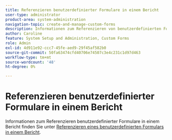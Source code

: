 ```yaml
---
title: Referenzieren benutzerdefinierter Formulare in einem Bericht
user-type: administrator
product-area: system-administration
navigation-topic: create-and-manage-custom-forms
description: Informationen zum Referenzieren von benutzerdefinierten Formularen in einem Bericht finden Sie im Artikel "Referenzieren eines benutzerdefinierten Formulars in einem Bericht".
author: Caroline
feature: System Setup and Administration, Custom Forms
role: Admin
exl-id: 4d911e92-ccc7-45fe-aed9-29f45af582b0
source-git-commit: 50fa63474cfd40706e74507c3e4c231c1d97d463
workflow-type: tm+mt
source-wordcount: '48'
ht-degree: 0%

---
```


# Referenzieren benutzerdefinierter Formulare in einem Bericht

Informationen zum Referenzieren benutzerdefinierter Formulare in einem Bericht finden Sie unter [Referenzieren eines benutzerdefinierten Formulars in einem Bericht](../../../reports-and-dashboards/reports/creating-and-managing-reports/reference-custom-form-report.md).
